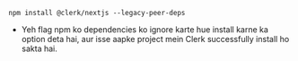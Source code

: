 
`npm install @clerk/nextjs --legacy-peer-deps`

- Yeh flag npm ko dependencies ko ignore karte hue install karne ka option deta hai, aur isse aapke project mein Clerk successfully install ho sakta hai.